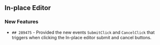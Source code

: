##  In-place Editor

###    New Features

- `## 289475` - Provided the new events `SubmitClick` and `CancelClick` that triggers when clicking the In-place editor submit and cancel buttons.


